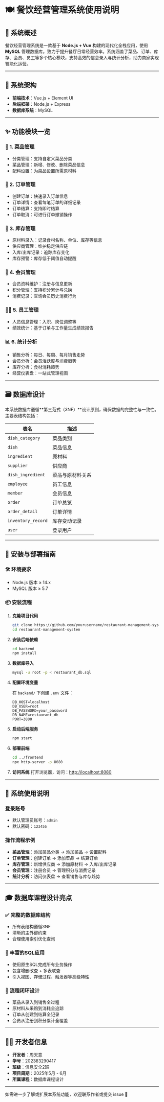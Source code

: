 # 🍽️ 餐饮经营管理系统使用说明

## 📌 系统概述

餐饮经营管理系统是一款基于 **Node.js + Vue** 构建的现代化全栈应用，使用 **MySQL** 管理数据库，致力于提升餐厅日常经营效率。系统涵盖了菜品、订单、库存、会员、员工等多个核心模块，支持高效的信息录入与统计分析，助力商家实现智能化运营。

---

## 🧱 系统架构

* **前端技术**：Vue.js + Element UI
* **后端框架**：Node.js + Express
* **数据库系统**：MySQL

---

## ✨ 功能模块一览

### 🍜 1. 菜品管理

* 分类管理：支持自定义菜品分类
* 菜品管理：新增、修改、删除菜品信息
* 配料设置：为菜品设置所需原材料

### 🧾 2. 订单管理

* 创建订单：快速录入订单信息
* 订单详情：查看每笔订单的详细记录
* 订单结算：支持即时结算
* 订单取消：可进行订单撤销操作

### 🧃 3. 库存管理

* 原材料录入：记录食材名称、单位、库存等信息
* 供应商管理：维护稳定供应链
* 入库/出库记录：追踪库存变化
* 库存预警：库存低于阈值自动提醒

### 🎁 4. 会员管理

* 会员资料维护：注册与信息更新
* 积分管理：支持积分累计与兑换
* 消费记录：查询会员历史消费行为

### 👨‍🍳 5. 员工管理

* 人员信息管理：入职、岗位调整等
* 绩效统计：基于订单与工作量生成绩效报告

### 📊 6. 统计分析

* 销售分析：每日、每周、每月销售走势
* 会员分析：会员活跃度与消费趋势
* 库存分析：食材消耗趋势
* 经营仪表盘：一站式管理视图

---

## 🗃️ 数据库设计

本系统数据库遵循\*\*第三范式（3NF）\*\*设计原则，确保数据的完整性与一致性。主要表结构包括：

| 表名               | 描述             |
| ------------------ | ---------------- |
| `dish_category`    | 菜品类别         |
| `dish`             | 菜品信息         |
| `ingredient`       | 原材料           |
| `supplier`         | 供应商           |
| `dish_ingredient`  | 菜品与原材料关系 |
| `employee`         | 员工信息         |
| `member`           | 会员信息         |
| `order`            | 订单总览         |
| `order_detail`     | 订单详情         |
| `inventory_record` | 库存变动记录     |
| `user`             | 登录用户         |

---

## 🚀 安装与部署指南

### 🛠 环境要求

* Node.js 版本 ≥ 14.x
* MySQL 版本 ≥ 5.7

### 📦 安装流程

1. **克隆项目代码**

   ```bash
   git clone https://github.com/yourusername/restaurant-management-system.git
   cd restaurant-management-system
   ```

2. **安装后端依赖**

   ```bash
   cd backend
   npm install
   ```

3. **数据库导入**

   ```bash
   mysql -u root -p < restaurant_db.sql
   ```

4. **配置环境变量**

   在 `backend/` 下创建 `.env` 文件：

   ```dotenv
   DB_HOST=localhost
   DB_USER=root
   DB_PASSWORD=your_password
   DB_NAME=restaurant_db
   PORT=3000
   ```

5. **启动后端服务**

   ```bash
   npm start
   ```

6. **部署前端**

   ```bash
   cd ../frontend
   npx http-server -p 8080
   ```

7. **访问系统**
   打开浏览器，访问：[http://localhost:8080](http://localhost:8080)

---

## 🔐 系统使用说明

### 登录账号

* 默认管理员账号：`admin`
* 默认密码：`123456`

### 操作流程示例

* **菜品管理**：添加菜品分类 → 添加菜品 → 设置配料
* **订单管理**：创建订单 → 添加菜品 → 结算订单
* **库存管理**：新增供应商 → 添加原材料 → 入库/出库记录
* **会员管理**：注册会员 → 管理积分与消费记录
* **统计分析**：访问仪表盘 → 查看销售与库存趋势

---

## 🎓 数据库课程设计亮点

### ✅ 完整的数据库结构

* 所有表结构遵循3NF
* 清晰的主外键约束
* 合理使用索引优化查询

### 🧠 丰富的SQL应用

* 使用原生SQL完成所有业务操作
* 包含增删改查 + 多表联查
* 引入视图、存储过程、触发器等高级特性

### 🔄 流程闭环设计

* 菜品从录入到销售全过程
* 原材料从采购到消耗全追踪
* 订单从创建到结算全记录
* 会员从注册到积分累计全覆盖

---

## 👨‍💻 开发者信息

* **开发者**：周天意
* **学号**：202383290417
* **班级**：信息安全2班
* **项目周期**：2025年5月 - 6月
* **所属课程**：数据库课程设计

---

如需进一步了解或扩展本系统功能，欢迎联系作者或提交 issue 🎯

